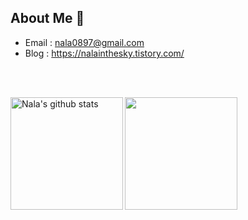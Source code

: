 <!--
**NalaJang/NalaJang** is a ✨ _special_ ✨ repository because its `README.md` (this file) appears on your GitHub profile.

Here are some ideas to get you started:

- 🔭 I’m currently working on ...
- 🌱 I’m currently learning ...
- 👯 I’m looking to collaborate on ...
- 🤔 I’m looking for help with ...
- 💬 Ask me about ...
- 📫 How to reach me: ...
- 😄 Pronouns: ...
- ⚡ Fun fact: ...
-->

## About Me 👋
* Email : nala0897@gmail.com
* Blog : https://nalainthesky.tistory.com/

<br></br>

<a href="https://github.com/NalaJang"><img align="left" style="height:180px" src="https://github-readme-stats.vercel.app/api?username=NalaJang&show_icons=true&include_all_commits=true&theme=buefy" alt="Nala's github stats" /></a>

<a href="https://github.com/NalaJang"><img align="center" style="height:180px" src="https://github-readme-stats.vercel.app/api/top-langs/?username=NalaJang&layout=compact&theme=buefy" /></a>
